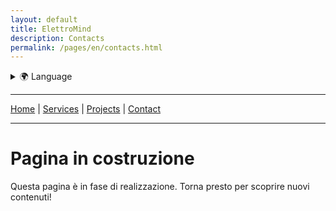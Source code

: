 ```yaml
---
layout: default
title: ElettroMind
description: Contacts
permalink: /pages/en/contacts.html
---
```


<details>
  <summary>🌍 Language</summary>
  <ul>
    <li><a href="/pages/it/contatti.html">🇮🇹 Italiano</a></li>
    <li><a href="/pages/en/contacts.html">🇬🇧 English</a></li>
  </ul>
</details>

***

[Home](/pages/en/index.html) | [Services](/pages/en/services.html) | [Projects](/pages/en/projects.html) | [Contact](/pages/en/contacts.html)

***

# Pagina in costruzione

Questa pagina è in fase di realizzazione. Torna presto per scoprire nuovi contenuti!